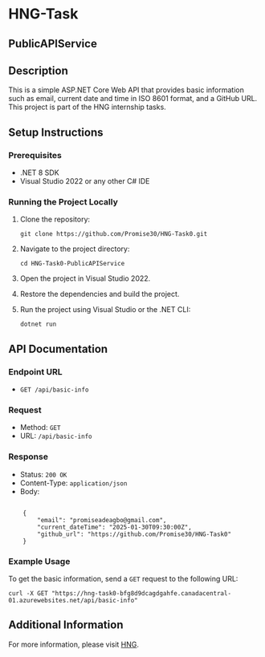 # HNG-Task
## PublicAPIService

## Description
This is a simple ASP.NET Core Web API that provides basic information such as email, current date and time in ISO 8601 format, and a GitHub URL. This project is part of the HNG internship tasks.

## Setup Instructions

### Prerequisites
- .NET 8 SDK
- Visual Studio 2022 or any other C# IDE

### Running the Project Locally
1. Clone the repository:
    <p><code>git clone https://github.com/Promise30/HNG-Task0.git</code></p>

2. Navigate to the project directory:
   <p><code>cd HNG-Task0-PublicAPIService</code></p>
4. Open the project in Visual Studio 2022.
5. Restore the dependencies and build the project.
6. Run the project using Visual Studio or the .NET CLI:
   <p><code>dotnet run</code></p>


## API Documentation

### Endpoint URL
- `GET /api/basic-info`

### Request
- Method: `GET`
- URL: `/api/basic-info`

### Response
- Status: `200 OK`
- Content-Type: `application/json`
- Body:
<p><code>
    {
        "email": "promiseadeagbo@gmail.com",
        "current_dateTime": "2025-01-30T09:30:00Z",
        "github_url": "https://github.com/Promise30/HNG-Task0"
    }
</code></p>

    

### Example Usage
To get the basic information, send a `GET` request to the following URL:
<p><code>curl -X GET "https://hng-task0-bfg8d9dcagdgahfe.canadacentral-01.azurewebsites.net/api/basic-info"</code></p>


## Additional Information
For more information, please visit [HNG](https://hng.tech/hire/csharp-developers).

    

